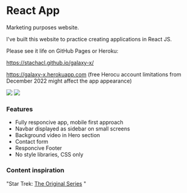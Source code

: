 # React App

Marketing purposes website.

I've built this website to practice creating applications in React JS.

Please see it life on GitHub Pages or Heroku:

https://stachacl.github.io/galaxy-x/

https://galaxy-x.herokuapp.com (free Herocu account limitations from December 2022 might affect the app appearance)

<img src="https://ik.imagekit.io/stcl/github/Screen_Shot_galaxy-x_BVnTCwTQR.png?ik-sdk-version=javascript-1.4.3&updatedAt=1664511007687" >

<img src="https://imgflip.com/gif/6zsj5f">

### Features

- Fully responcive app, mobile first approach
- Navbar displayed as sidebar on small screens
- Background video in Hero section
- Contact form
- Responcive Footer
- No style libraries, CSS only

### Content inspiration

"Star Trek: [The Original Series](https://en.wikipedia.org/wiki/Star_Trek:_The_Original_Series) "
